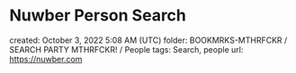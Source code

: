 # Nuwber Person Search

created: October 3, 2022 5:08 AM (UTC)
folder: BOOKMRKS-MTHRFCKR / SEARCH PARTY MTHRFCKR! / People
tags: Search, people
url: https://nuwber.com